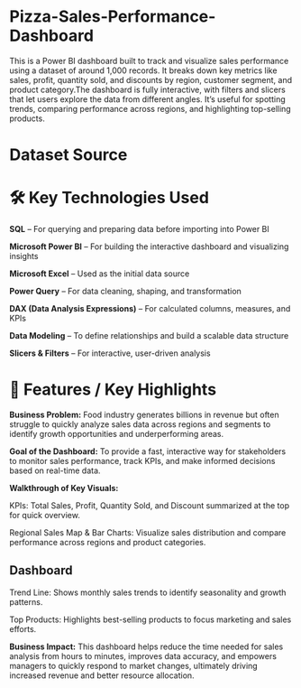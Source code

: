 # Pizza-Sales-Performance-Dashboard
This is a Power BI dashboard built to track and visualize sales performance using a dataset of around 1,000 records. It breaks down key metrics like sales, profit, quantity sold, and discounts by region, customer segment, and product category.The dashboard is fully interactive, with filters and slicers that let users explore the data from different angles. It’s useful for spotting trends, comparing performance across regions, and highlighting top-selling products.

# Dataset Source

# 🛠️ Key Technologies Used
**SQL** – For querying and preparing data before importing into Power BI

**Microsoft Power BI** – For building the interactive dashboard and visualizing insights

**Microsoft Excel** – Used as the initial data source

**Power Query** – For data cleaning, shaping, and transformation

**DAX (Data Analysis Expressions)** – For calculated columns, measures, and KPIs

**Data Modeling** – To define relationships and build a scalable data structure

**Slicers & Filters** – For interactive, user-driven analysis

#  🌟 Features / Key Highlights
**Business Problem:**
Food industry generates billions in revenue but often struggle to quickly analyze sales data across regions and 
segments to identify growth opportunities and underperforming areas.

**Goal of the Dashboard:**
To provide a fast, interactive way for stakeholders to monitor sales performance, track KPIs, and make informed 
decisions based on real-time data.

**Walkthrough of Key Visuals:**

KPIs: Total Sales, Profit, Quantity Sold, and Discount summarized at the top for quick overview.

Regional Sales Map & Bar Charts: Visualize sales distribution and compare performance across regions and product categories.

## Dashboard
Trend Line: Shows monthly sales trends to identify seasonality and growth patterns.

Top Products: Highlights best-selling products to focus marketing and sales efforts.

**Business Impact:**
This dashboard helps reduce the time needed for sales analysis from hours to minutes, improves data accuracy,
 and empowers managers to quickly respond to market changes, ultimately driving increased revenue and better resource allocation.

